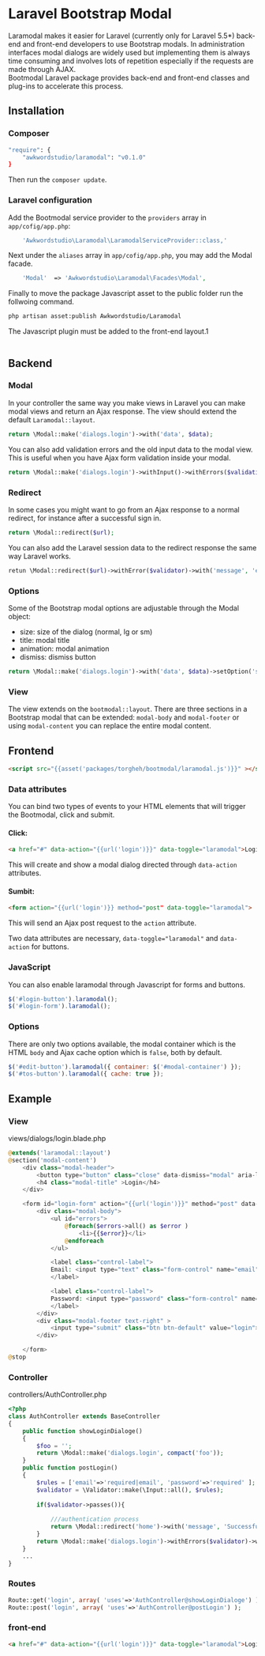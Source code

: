 # Laravel Bootstrap Modal

Laramodal makes it easier for Laravel (currently only for Laravel 5.5*) back-end and front-end developers to use Bootstrap modals. 
In administration interfaces modal dialogs are widely used but implementing them is always 
time consuming and involves lots of repetition especially if the requests are made through AJAX.   
Bootmodal Laravel package provides back-end and front-end classes and plug-ins to accelerate this process.

## Installation

### Composer
```sh
"require": {
    "awkwordstudio/laramodal": "v0.1.0"
}
```
Then run the `composer update`.
### Laravel configuration

Add the Bootmodal service provider to the `providers` array in `app/cofig/app.php`:
```php
	'Awkwordstudio\Laramodal\LaramodalServiceProvider::class,'
```

Next under the `aliases` array in  `app/cofig/app.php`, you may add the Modal facade.
```php
	'Modal'  => 'Awkwordstudio\Laramodal\Facades\Modal',

```
Finally to move the package Javascript asset to the public folder run the follwoing command.

```sh
php artisan asset:publish Awkwordstudio/Laramodal
```
The Javascript plugin must be added to the front-end layout.1
```html

```
## Backend
### Modal
In your controller the same way you make views in Laravel you can make modal views and return an Ajax response. 
The view should extend the default `Laramodal::layout`.

```php
return \Modal::make('dialogs.login')->with('data', $data);
```
You can also add validation errors and the old input data to the modal view. This is
useful when you have Ajax form validation inside your modal.

```php
return \Modal::make('dialogs.login')->withInput()->withErrors($validation);
```

### Redirect

In some cases you might want to go from an Ajax response to a normal redirect, for instance after a successful sign in. 
```php
return \Modal::redirect($url);
```
You can also add the Laravel session data to the redirect response the same way Laravel works.
```php
retun \Modal::redirect($url)->withError($validator)->with('message', 'error');
```

### Options
Some of the Bootstrap modal options are adjustable through the Modal object:
- size:	size of the dialog (normal, lg or sm)
- title: modal title
- animation: modal animation
- dismiss: dismiss button

```php
return \Modal::make('dialogs.login')->with('data', $data)->setOption('size', 'sm')->setOption('title', 'Login');
```

### View

The view extends on the `bootmodal::layout`. There are three sections in a Bootstrap modal that can be extended:
`modal-body` and `modal-footer` or using `modal-content` you can replace the entire modal content.

## Frontend

```html
<script src="{{asset('packages/torgheh/bootmodal/laramodal.js')}}" ></script>
```

### Data attributes

You can bind two types of events to your HTML elements that will trigger the Bootmodal, click and submit.

#### Click:
```html
<a href="#" data-action="{{url('login')}}" data-toggle="laramodal">Login</a>
```
This will create and show a modal dialog directed through `data-action` attributes.

#### Sumbit:

```html
<form action="{{url('login')}} method="post" data-toggle="laramodal">
```
This will send an Ajax post request to the `action` attribute.

Two data attributes are necessary, `data-toggle="laramodal"` and `data-action` for buttons.

### JavaScript

You can also enable laramodal through Javascript for forms and buttons.
```js
$('#login-button').laramodal();
$('#login-form').laramodal();
```

### Options

There are only two options available, the modal container which is the HTML `body` and Ajax cache option which is `false`, both by default.

```js
$('#edit-button').laramodal({ container: $('#modal-container') });
$('#tos-button').laramodal({ cache: true });
```

## Example

### View
views/dialogs/login.blade.php
```php
@extends('laramodal::layout')
@section('modal-content')
	<div class="modal-header">
		<button type="button" class="close" data-dismiss="modal" aria-label="Close"><span aria-hidden="true">&times;</span></button>
		<h4 class="modal-title" >Login</h4>
	</div>

	<form id="login-form" action="{{url('login')}}" method="post" data-toggle="bootmodal">
		<div class="modal-body">
			<ul id="errors">
				@foreach($errors->all() as $error )
					<li>{{$error}}</li>
				@endforeach
			</ul>

			<label class="control-label">
			Email: <input type="text" class="form-control" name="email" value="{{\Input::old('email')}}">
			</label>

			<label class="control-label">
			Password: <input type="password" class="form-control" name="password">
			</label>
		</div>
		<div class="modal-footer text-right" >
			<input type="submit" class="btn btn-default" value="login">
		</div>

	</form>
@stop
```

### Controller
controllers/AuthController.php

```php
<?php
class AuthController extends BaseController
{
	public function showLoginDialoge()
	{
		$foo = '';
		return \Modal::make('dialogs.login', compact('foo'));
	}
	public function postLogin()
	{
		$rules = ['email'=>'required|email', 'password'=>'required' ];
		$validator = \Validator::make(\Input::all(), $rules);
		
		if($validator->passes()){
		
			///authentication process
			return \Modal::redirect('home')->with('message', 'Successful login');
		}
		return \Modal::make('dialogs.login')->withErrors($validator)->withInput();
	}
	...
}
```		
### Routes
```php
Route::get('login', array( 'uses'=>'AuthController@showLoginDialoge') );
Route::post('login', array( 'uses'=>'AuthController@postLogin') );
```

### front-end

```html
<a href="#" data-action="{{url('login')}}" data-toggle="laramodal">Login</a>
```


